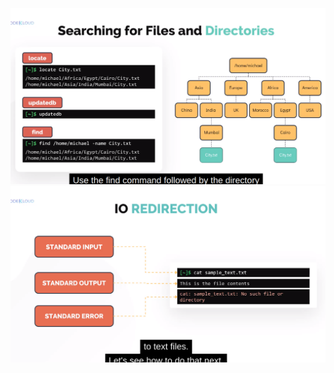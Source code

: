 
![Alt text](<Screenshot from 2024-02-24 15-23-17.png>)
![Alt text](<Screenshot from 2024-02-24 15-27-34.png>)